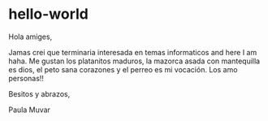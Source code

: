# hello-world

Hola amiges,

Jamas crei que terminaria interesada en temas informaticos and here I am haha. Me gustan los platanitos maduros, la mazorca asada con mantequilla es dios, el peto sana corazones y el perreo es mi vocación. Los amo personas!! 

Besitos y abrazos, 

Paula Muvar
